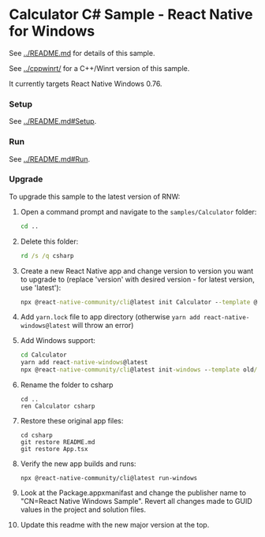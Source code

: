 # Calculator C# Sample - React Native for Windows

See [../README.md](../README.md) for details of this sample.

See [../cppwinrt/](../cppwinrt/) for a C++/Winrt version of this sample.

It currently targets React Native Windows 0.76.

### Setup
See [../README.md#Setup](../README.md#Setup).

### Run
See [../README.md#Run](../README.md#Run).

### Upgrade
To upgrade this sample to the latest version of RNW:

1. Open a command prompt and navigate to the `samples/Calculator` folder:
    ```cmd
    cd ..
    ```
2. Delete this folder:
    ```cmd
    rd /s /q csharp
    ```
3. Create a new React Native app and change version to version you want to upgrade to (replace 'version' with desired version - for latest version, use 'latest'):
    ```cmd
    npx @react-native-community/cli@latest init Calculator --template @react-native-community/template@latest --skip-git-init
    ```
4. Add `yarn.lock` file to app directory (otherwise `yarn add react-native-windows@latest` will throw an error)

5. Add Windows support:
    ```cmd
    cd Calculator
    yarn add react-native-windows@latest
    npx @react-native-community/cli@latest init-windows --template old/uwp-cs-app --overwrite
    ```
6. Rename the folder to csharp
    ```
    cd ..
    ren Calculator csharp
    ```
7. Restore these original app files:
    ```
    cd csharp
    git restore README.md
    git restore App.tsx
    ```
8. Verify the new app builds and runs:
    ```
    npx @react-native-community/cli@latest run-windows
    ```
9. Look at the Package.appxmanifast and change the publisher name to "CN=React Native Windows Sample". Revert all changes made to GUID values in the project and solution files.
10. Update this readme with the new major version at the top.